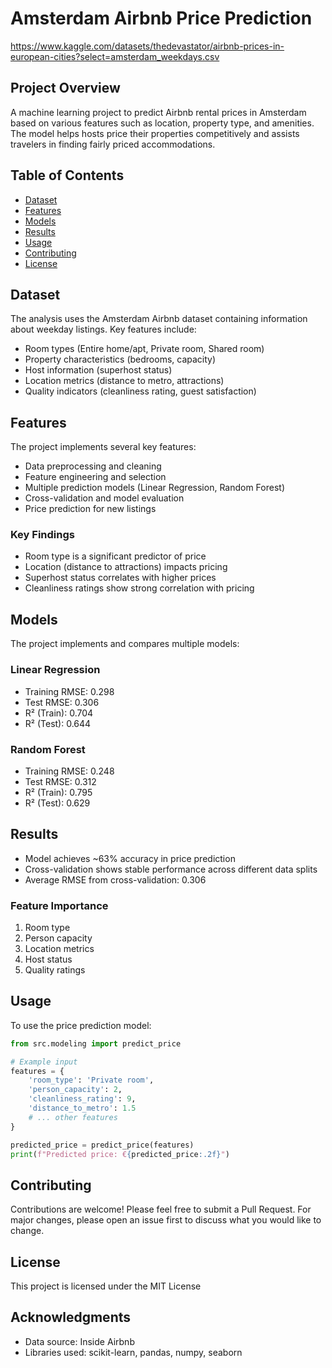 # Amsterdam Airbnb Price Prediction
https://www.kaggle.com/datasets/thedevastator/airbnb-prices-in-european-cities?select=amsterdam_weekdays.csv

## Project Overview
A machine learning project to predict Airbnb rental prices in Amsterdam based on various features such as location, property type, and amenities. The model helps hosts price their properties competitively and assists travelers in finding fairly priced accommodations.

## Table of Contents
- [Dataset](#dataset)
- [Features](#features)
- [Models](#models)
- [Results](#results)
- [Usage](#usage)
- [Contributing](#contributing)
- [License](#license)

## Dataset
The analysis uses the Amsterdam Airbnb dataset containing information about weekday listings. Key features include:
- Room types (Entire home/apt, Private room, Shared room)
- Property characteristics (bedrooms, capacity)
- Host information (superhost status)
- Location metrics (distance to metro, attractions)
- Quality indicators (cleanliness rating, guest satisfaction)

## Features
The project implements several key features:
- Data preprocessing and cleaning
- Feature engineering and selection
- Multiple prediction models (Linear Regression, Random Forest)
- Cross-validation and model evaluation
- Price prediction for new listings

### Key Findings
- Room type is a significant predictor of price
- Location (distance to attractions) impacts pricing
- Superhost status correlates with higher prices
- Cleanliness ratings show strong correlation with pricing


## Models
The project implements and compares multiple models:

### Linear Regression
- Training RMSE: 0.298
- Test RMSE: 0.306
- R² (Train): 0.704
- R² (Test): 0.644

### Random Forest
- Training RMSE: 0.248
- Test RMSE: 0.312
- R² (Train): 0.795
- R² (Test): 0.629

## Results
- Model achieves ~63% accuracy in price prediction
- Cross-validation shows stable performance across different data splits
- Average RMSE from cross-validation: 0.306

### Feature Importance
1. Room type
2. Person capacity
3. Location metrics
4. Host status
5. Quality ratings

## Usage
To use the price prediction model:

```python
from src.modeling import predict_price

# Example input
features = {
    'room_type': 'Private room',
    'person_capacity': 2,
    'cleanliness_rating': 9,
    'distance_to_metro': 1.5
    # ... other features
}

predicted_price = predict_price(features)
print(f"Predicted price: €{predicted_price:.2f}")
```

## Contributing
Contributions are welcome! Please feel free to submit a Pull Request. For major changes, please open an issue first to discuss what you would like to change.


## License
This project is licensed under the MIT License 

## Acknowledgments
- Data source: Inside Airbnb
- Libraries used: scikit-learn, pandas, numpy, seaborn

